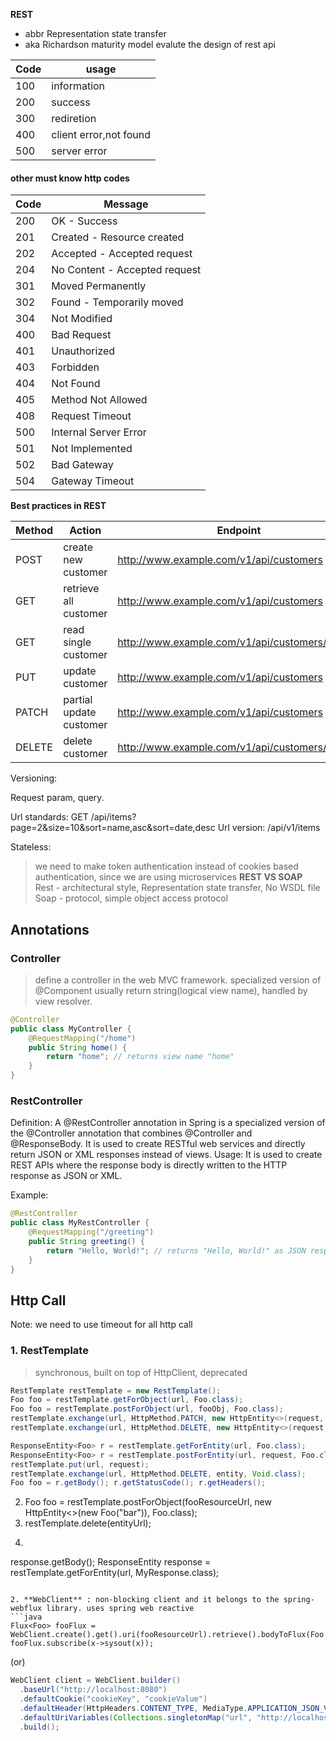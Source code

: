**REST**  
- abbr Representation state transfer  
- aka Richardson maturity model evalute the design of rest api  

| Code | usage                     |
|------|---------------------------|
| 100  | information               |
| 200  | success                   |
| 300  | rediretion                |
| 400  | client error,not found    |
| 500  | server error              |

#### other must know http codes
| Code | Message                          |
|------|----------------------------------|
| 200  | OK - Success                     |
| 201  | Created - Resource created        |
| 202  | Accepted - Accepted request       |
| 204  | No Content - Accepted request     |
| 301  | Moved Permanently                 |
| 302  | Found - Temporarily moved         |
| 304  | Not Modified                      |
| 400  | Bad Request                       |
| 401  | Unauthorized                      |
| 403  | Forbidden                         |
| 404  | Not Found                         |
| 405  | Method Not Allowed                |
| 408  | Request Timeout                   |
| 500  | Internal Server Error             |
| 501  | Not Implemented                   |
| 502  | Bad Gateway                       |
| 504  | Gateway Timeout                   |


**Best practices in REST**  

Method  | Action                | Endpoint                                          |   
--------|-----------------------|---------------------------------------------------| 
POST    | create new customer   | http://www.example.com/v1/api/customers           |
GET     | retrieve all customer | http://www.example.com/v1/api/customers           |
GET     | read single customer  | http://www.example.com/v1/api/customers/{cusId}   |
PUT     | update customer       | http://www.example.com/v1/api/customers           | 
PATCH   | partial update customer| http://www.example.com/v1/api/customers           | 
DELETE  | delete customer       | http://www.example.com/v1/api/customers/{cusId}   |   

Versioning:  

Request param, query. 

Url standards: GET /api/items?page=2&size=10&sort=name,asc&sort=date,desc
Url version: /api/v1/items 

Stateless: 
> we need to make token authentication instead of cookies based authentication, since we are using microservices 
**REST VS SOAP**  
Rest - architectural style, Representation state transfer, No WSDL file\
Soap - protocol, simple object access protocol

## Annotations

### Controller
> define a controller in the web MVC framework. specialized version of @Component
> usually return string(logical view name), handled by view resolver.

```java
@Controller
public class MyController {
    @RequestMapping("/home")
    public String home() {
        return "home"; // returns view name "home"
    }
}
```

### RestController
Definition: A @RestController annotation in Spring is a specialized version of the @Controller annotation that combines @Controller and @ResponseBody. It is used to create RESTful web services and directly return JSON or XML responses instead of views.
Usage: It is used to create REST APIs where the response body is directly written to the HTTP response as JSON or XML.

Example:
```java
@RestController
public class MyRestController {
    @RequestMapping("/greeting")
    public String greeting() {
        return "Hello, World!"; // returns "Hello, World!" as JSON response
    }
}
```




## Http Call  
Note: we need to use timeout for all http call  

### 1. RestTemplate 
> synchronous, built on top of HttpClient, deprecated  

```java
RestTemplate restTemplate = new RestTemplate();
Foo foo = restTemplate.getForObject(url, Foo.class);
Foo foo = restTemplate.postForObject(url, fooObj, Foo.class);
restTemplate.exchange(url, HttpMethod.PATCH, new HttpEntity<>(request, new HttpHeaders()), responseType);
restTemplate.exchange(url, HttpMethod.DELETE, new HttpEntity<>(request, new HttpHeaders());, Void.class);

ResponseEntity<Foo> r = restTemplate.getForEntity(url, Foo.class);
ResponseEntity<Foo> r = restTemplate.postForEntity(url, request, Foo.class);
restTemplate.put(url, request);
restTemplate.exchange(url, HttpMethod.DELETE, entity, Void.class);
Foo foo = r.getBody(); r.getStatusCode(); r.getHeaders();   
```


2. Foo foo = restTemplate.postForObject(fooResourceUrl, new HttpEntity<>(new Foo("bar")), Foo.class);  
3. restTemplate.delete(entityUrl);
4. ```java ResponseEntity<Foo> response = restTemplate.exchange(fooResourceUrl, HttpMethod.POST, new HttpEntity<>(new Foo("bar")), Foo.class); 
response.getBody();
ResponseEntity<MyResponse> response = restTemplate.getForEntity(url, MyResponse.class);
```

2. **WebClient** : non-blocking client and it belongs to the spring-webflux library. uses spring web reactive   
```java
Flux<Foo> fooFlux = WebClient.create().get().uri(fooResourceUrl).retrieve().bodyToFlux(Foo.class);
fooFlux.subscribe(x->sysout(x));
```	
(or)
```java
WebClient client = WebClient.builder()
  .baseUrl("http://localhost:8080")
  .defaultCookie("cookieKey", "cookieValue")
  .defaultHeader(HttpHeaders.CONTENT_TYPE, MediaType.APPLICATION_JSON_VALUE) 
  .defaultUriVariables(Collections.singletonMap("url", "http://localhost:8080"))
  .build();
```